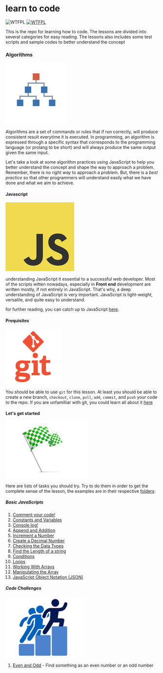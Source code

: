 
# learn to code
![WTFPL](https://img.shields.io/badge/License-WTFPL-blue.svg) <a href="http://www.wtfpl.net/"><img
       src="http://www.wtfpl.net/wp-content/uploads/2012/12/wtfpl-badge-4.png"
       width="80" height="15" alt="WTFPL" /></a>

This is the repo for learning how to code. The lessons are divided into several categories for easy reading. The lessons also includes some test scripts and sample codes to better understand the concept

### Algorithms

![algorithm](img/alg.png)

Algorithms are a set of commands or rules that if run correctly, will produce consistent result everytime it is executed.
In programming, an algorithm is expressed through a specific syntax that corresponds to the programming language (or prolang to be short) and will always produce the same output given the same input.

Let's take a look at some algorithm practices using JavaScript to help you better understand the concept and shape the way to approach a problem. Remember, there is no *right way* to approach a problem. But, there is a *best practice* so that other programmers will understand easily what we have done and what we aim to achieve.

#### Javascript

![javascript](img/js-logo.png)

understanding JavaScript it essential to a successful web developer. Most of the scripts witten nowadays, especially in **Front end** development are written mostly, if not entirely in JavaScript. That's why, a deep understanding of JavaScript is very important. JavaScript is light-weight, versatile, and quite easy to understand.

for further reading, you can catch up to JavaScript [here](https://www.javascript.com/).

#### Prequisites

![git](/img/git-logo.png)

You should be able to use `git` for this lesson. At least you should be able to create a new branch, `checkout`, `clone`, `pull`, `add`, `commit`, and `push` your code to the repo. If you are unfamilliar with git, you could learn all about it [here](https://github.com/alvianzf/learn-to-code/blob/master/git/README.md#to-use-git)

#### Let's get started

![start](img/start.png)

Here are lists of tasks you should try. Try to do them in order to get the complete sense of the lesson, the examples are in their respective [folders](https://github.com/alvianzf/learn-to-code/tree/master/algorithm):

##### Basic JavaScripts

1. [Comment your code!](https://github.com/alvianzf/learn-to-code/tree/master/algorithm/lesson_1.js)
2. [Constants and Variables](https://github.com/alvianzf/learn-to-code/tree/master/algorithm/lesson_2.js)
3. [Console log!](https://github.com/alvianzf/learn-to-code/tree/master/algorithm/lesson_3.js)
4. [Append and Addition](https://github.com/alvianzf/learn-to-code/tree/master/algorithm/lesson_4.js)
5. [Increment a Number](https://github.com/alvianzf/learn-to-code/tree/master/algorithm/lesson_5.js)
6. [Create a Decimal Number](https://github.com/alvianzf/learn-to-code/tree/master/algorithm/lesson_6.js)
7. [Checking the Data Types](https://github.com/alvianzf/learn-to-code/tree/master/algorithm/lesson_7.js)
8. [Find the Length of a string](https://github.com/alvianzf/learn-to-code/tree/master/algorithm/lesson_8.js)
9. [Conditions](https://github.com/alvianzf/learn-to-code/tree/master/algorithm/lesson_9.js)
10. [Loops](https://github.com/alvianzf/learn-to-code/tree/master/algorithm/lesson_10.js)
11. [Working With Arrays](https://github.com/alvianzf/learn-to-code/tree/master/algorithm/lesson_11.js)
12. [Manipulating the Array](https://github.com/alvianzf/learn-to-code/tree/master/algorithm/lesson_12.js)
13. [JavaScript Object Notation (JSON)](https://github.com/alvianzf/learn-to-code/tree/master/algorithm/lesson_13.js)

##### Code Challenges

![challenge](img/challenge.png)

1. [Even and Odd](http://github.com/alvianzf/learn-to-code/tree/master/algorithm/tasks/task_1.js) - Find something as an even number or an odd number